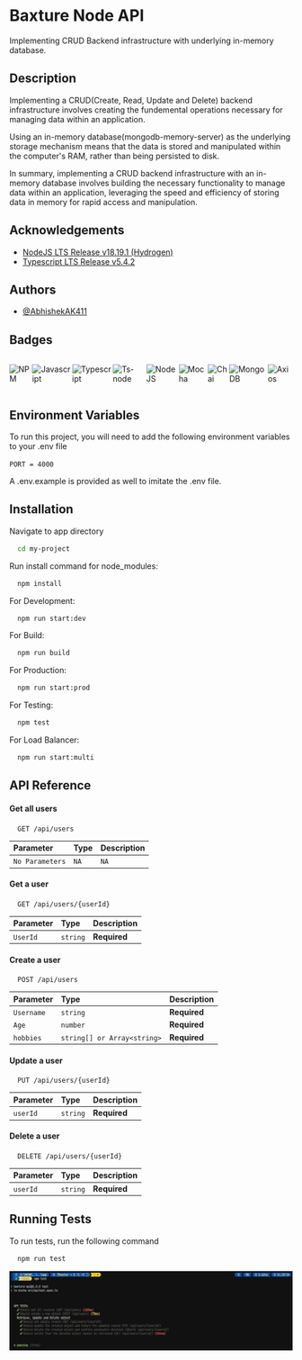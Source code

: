 
# Baxture Node API

Implementing CRUD Backend infrastructure with underlying in-memory database.

## Description

Implementing a CRUD(Create, Read, Update and Delete) backend infrastructure involves creating the fundemental operations necessary for managing data within an application.

Using an in-memory database(mongodb-memory-server) as the underlying storage mechanism means that the data is stored and manipulated within the computer's RAM, rather than being persisted to disk.

In summary, implementing a CRUD backend infrastructure with an in-memory database involves building the necessary functionality to manage data within an application, leveraging the speed and efficiency of storing data in memory for rapid access and manipulation.


## Acknowledgements

 - [NodeJS LTS Release v18.19.1 (Hydrogen)](https://nodejs.org/dist/v18.19.1/docs/api/)
 - [Typescript LTS Release v5.4.2](https://www.typescriptlang.org/download)



## Authors

- [@AbhishekAK411](https://github.com/AbhishekAK411)


## Badges

<div style="display: flex;">

  ![NPM](https://img.shields.io/badge/npm-CB3837?style=for-the-badge&logo=npm&logoColor=white)

  ![Javascript](https://img.shields.io/badge/JavaScript-323330?style=for-the-badge&logo=javascript&logoColor=F7DF1E)

  ![Typescript](https://img.shields.io/badge/TypeScript-007ACC?style=for-the-badge&logo=typescript&logoColor=white)
  
  ![Ts-node](https://img.shields.io/badge/ts--node-3178C6?style=for-the-badge&logo=ts-node&logoColor=white)
  
  ![NodeJS](https://img.shields.io/badge/Node%20js-339933?style=for-the-badge&logo=nodedotjs&logoColor=white)
  
  ![Mocha](https://img.shields.io/badge/Mocha-8D6748?style=for-the-badge&logo=Mocha&logoColor=white)
  
  ![Chai](https://img.shields.io/badge/chai-A30701?style=for-the-badge&logo=chai&logoColor=white)
  
  ![MongoDB](https://img.shields.io/badge/MongoDB-4EA94B?style=for-the-badge&logo=mongodb&logoColor=white)
  
  ![Axios](https://img.shields.io/badge/axios-671ddf?&style=for-the-badge&logo=axios&logoColor=white)
</div>

## Environment Variables

To run this project, you will need to add the following environment variables to your .env file

`PORT = 4000`

A .env.example is provided as well to imitate the .env file.



## Installation

Navigate to app directory

```bash
  cd my-project
```

Run install command for node_modules:

```bash
  npm install
```

For Development:

```bash
  npm run start:dev
```

For Build:

```bash
  npm run build
```

For Production:

```bash
  npm run start:prod
```

For Testing:

```bash
  npm test
```

For Load Balancer:

```bash
  npm run start:multi
```
## API Reference

#### Get all users

```http
  GET /api/users
```

| Parameter | Type     | Description                |
| :-------- | :------- | :------------------------- |
| `No Parameters` | `NA` | `NA` |

#### Get a user

```http
  GET /api/users/{userId}
```

| Parameter | Type     | Description                |
| :-------- | :------- | :------------------------- |
| `UserId` | `string` | **Required** |

#### Create a user

```http
  POST /api/users
```

| Parameter | Type     | Description                       |
| :-------- | :------- | :-------------------------------- |
| `Username`      | `string` | **Required** |
| `Age`      | `number` | **Required** |
| `hobbies`      | `string[] or Array<string>` | **Required** |

#### Update a user

```http
  PUT /api/users/{userId}
```

| Parameter | Type     | Description                       |
| :-------- | :------- | :-------------------------------- |
| `userId`      | `string` | **Required** |

#### Delete a user

```http
  DELETE /api/users/{userId}
```

| Parameter | Type     | Description                       |
| :-------- | :------- | :-------------------------------- |
| `userId`      | `string` | **Required** |




## Running Tests

To run tests, run the following command

```bash
  npm run test
```
![App Screenshot](https://github.com/AbhishekAK411/BaxtureNodeAPI/blob/master/app/tests/baxtureImg1.JPG?raw=true)
